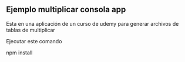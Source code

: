 ## Ejemplo multiplicar consola app
Esta en una aplicación de un curso de udemy para generar archivos de tablas
de multiplicar

Ejecutar este comando

npm install